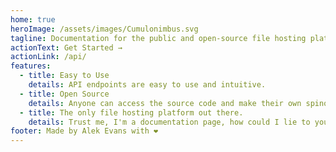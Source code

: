 ```yaml
---
home: true
heroImage: /assets/images/Cumulonimbus.svg
tagline: Documentation for the public and open-source file hosting platform Cumulonimbus.
actionText: Get Started →
actionLink: /api/
features:
  - title: Easy to Use
    details: API endpoints are easy to use and intuitive.
  - title: Open Source
    details: Anyone can access the source code and make their own spinoff of the service!
  - title: The only file hosting platform out there.
    details: Trust me, I'm a documentation page, how could I lie to you? Just don't Google file hosting platforms please.
footer: Made by Alek Evans with ❤️
---
```

